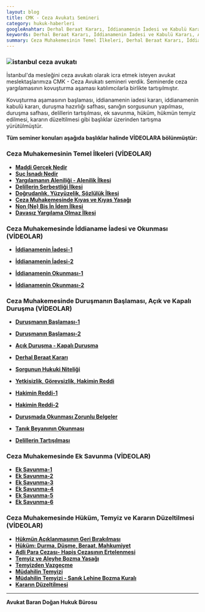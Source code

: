 ```yaml
---
layout: blog
title: CMK - Ceza Avukatı Semineri
category: hukuk-haberleri
googleAnahtar: Derhal Beraat Kararı, İddianamenin İadesi ve Kabulü Kararı, Açık-Kapalı Duruşma,  Hakimin Reddi, Ek Savunma, Temyiz ve Kararın Düzeltilmesi, İstanbul Ceza Avukatı
keywords: Derhal Beraat Kararı, İddianamenin İadesi ve Kabulü Kararı, Açık-Kapalı Duruşma,  Hakimin Reddi, Ek Savunma, Temyiz ve Kararın Düzeltilmesi, İstanbul Ceza Avukatı
summary: Ceza Muhakemesinin Temel İlkeleri, Derhal Beraat Kararı, İddianamenin İadesi ve Kabulü Kararı, Açık-Kapalı Duruşma, Hakimin Reddi, Delillerin Tartışılması, Ek Savunma, Temyiz ve Kararın Düzeltilmesi, İstanbul Ceza Avukatı Semineri
---
```



### ![istanbul ceza avukatı](https://camo.githubusercontent.com/f24abcba8f58bb01aef0b92787e06b188fde43a5/687474703a2f2f692e68697a6c69726573696d2e636f6d2f704244455a6e2e6a7067 "Ceza Avukatı")

İstanbul'da mesleğini ceza avukatı olarak icra etmek isteyen avukat meslektaşlarımıza CMK - Ceza Avukatı semineri verdik. Seminerde ceza yargılamasının kovuşturma aşaması katılımcılarla birlikte tartışılmıştır.

Kovuşturma aşamasının başlaması, iddianamenin iadesi kararı, iddianamenin kabulü kararı, duruşma hazırlığı safhası, sanığın sorgusunun yapılması, duruşma safhası, delillerin tartışılması, ek savunma, hüküm, hükmün temyiz edilmesi, kararın düzeltilmesi gibi başlıklar üzerinden tartışma yürütülmüştür.

**Tüm seminer konuları  aşağıda başlıklar halinde VİDEOLARA bölünmüştür:**

### Ceza Muhakemesinin Temel İlkeleri (VİDEOLAR)

* [**Maddi Gerçek Nedir**](https://www.youtube.com/watch?v=4E7vF4TsPos "Ceza Avukatı")
* [**Suç İsnadı Nedir**](https://www.youtube.com/watch?v=eNoIVdE_SlA "Ceza Avukatı")
* [**Yargılamanın Aleniliği - Alenilik İlkesi**](https://www.youtube.com/watch?v=HpYL6kmtNjE "Ceza Avukatı")
* [**Delillerin Serbestliği İlkesi**](https://www.youtube.com/watch?v=OzusaYwVjDA "Ceza Avukatı")
* [**Doğrudanlık, Yüzyüzelik, Sözlülük İlkesi**](https://www.youtube.com/watch?v=RkuZsQcz4Qo "Ceza Avukatı")
* [**Ceza Muhakemesinde Kıyas ve Kıyas Yasağı**](https://www.youtube.com/watch?v=thjaQ8YkdAM "Ceza Avukatı")
* [**Non (Ne) Bis İn İdem İlkesi**](https://www.youtube.com/watch?v=r7y-L-psh3k "Ceza Avukatı")
* [**Davasız Yargılama Olmaz İlkesi**](https://youtu.be/wykDbNDYYR4 "Ceza Avukatı")


### Ceza Muhakemesinde İddianame İadesi ve  Okunması (VİDEOLAR)

* [**İddianamenin İadesi-1**](https://www.youtube.com/watch?v=OvGIBhmVYzo "Ceza Avukatı")
* [**İddianamenin İadesi-2**](https://www.youtube.com/watch?v=355XtNWIONY "Ceza Avukatı")

* [**İddianamenin Okunması-1**](https://www.youtube.com/watch?v=QuZ1Qkczx7Y "Ceza Avukatı")
* [**İddianamenin Okunması-2**](https://www.youtube.com/watch?v=8_zkzm28cpA "Ceza Avukatı")

### Ceza Muhakemesinde Duruşmanın Başlaması, Açık ve Kapalı Duruşma (VİDEOLAR)

* [**Duruşmanın Başlaması-1**](https://www.youtube.com/watch?v=uCijJdDa45U "Ceza Avukatı")
* [**Duruşmanın Başlaması-2**](https://www.youtube.com/watch?v=tnWrKgLMbtM "Ceza Avukatı")

 
* [**Açık Duruşma - Kapalı Duruşma**](https://www.youtube.com/watch?v=blFgCVrsxEM "Ceza Avukatı")
* [**Derhal Beraat Kararı**](https://www.youtube.com/watch?v=6kDYXp7Yds8 "Ceza Avukatı")
* [**Sorgunun Hukuki Niteliği**](https://www.youtube.com/watch?v=enLj_seIylc "Ceza Avukatı")
 
* [**Yetkisizlik, Görevsizlik, Hakimin Reddi**](https://www.youtube.com/watch?v=jAEE4cPLBTU "Ceza Avukatı")
* [**Hakimin Reddi-1**](https://www.youtube.com/watch?v=r2UP3_Xhr0c "Ceza Avukatı")
* [**Hakimin Reddi-2**](https://www.youtube.com/watch?v=xRtVHIkHq_o "Ceza Avukatı")

*  [**Duruşmada Okunması Zorunlu Belgeler**](https://www.youtube.com/watch?v=I0knp0jB57U "Ceza Avukatı")
*  [**Tanık Beyanının Okunması**](https://www.youtube.com/watch?v=AE46H1IZ_Og "Ceza Avukatı")
*  [**Delillerin Tartışılması**](https://www.youtube.com/watch?v=ohPEgnvb3d0 "Ceza Avukatı")

### Ceza Muhakemesinde Ek Savunma (VİDEOLAR)


* [**Ek Savunma-1**](https://www.youtube.com/watch?v=SunOiAF3TCw "Ceza Avukatı") 
* [**Ek Savunma-2**](https://youtu.be/hg0wzQrgTZQ "Ceza Avukatı")  
* [**Ek Savunma-3**]( https://www.youtube.com/watch?v=UW4D_SODeXQ "Ceza Avukatı")
* [**Ek Savunma-4**](https://www.youtube.com/watch?v=Ob2WZcSbF0M "Ceza Avukatı")
* [**Ek Savunma-5**](https://www.youtube.com/watch?v=a6-rv-ZajqI "Ceza Avukatı")
* [**Ek Savunma-6**](https://www.youtube.com/watch?v=wtAoTCuPNvw "Ceza Avukatı")

### Ceza Muhakemesinde Hüküm, Temyiz ve Kararın Düzeltilmesi (VİDEOLAR)

* [**Hükmün Açıklanmasının Geri Bırakılması**](https://www.youtube.com/watch?v=2ThrVIYSpvM "Ceza Avukatı")
* [**Hüküm: Durma, Düşme, Beraat, Mahkumiyet**](https://www.youtube.com/watch?v=UZ9JgOybirM "Ceza Avukatı")
* [**Adli Para Cezası- Hapis Cezasının Ertelenmesi**](https://www.youtube.com/watch?v=IOJ8ltlrHm4 "Ceza Avukatı")
* [**Temyiz ve Aleyhe Bozma Yasağı**](https://www.youtube.com/watch?v=Z_T5KIFvzOg "Ceza Avukatı")
* [**Temyizden Vazgeçme**](https://www.youtube.com/watch?v=7VgciFQ98CM "Ceza Avukatı")
* [**Müdahilin Temyizi**](https://www.youtube.com/watch?v=UgUw2o478Wc "Ceza Avukatı")
* [**Müdahilin Temyizi - Sanık Lehine Bozma Kuralı**](https://www.youtube.com/watch?v=hYjRd51NL6k "Ceza Avukatı")
* [**Kararın Düzeltilmesi**](https://youtu.be/wdyQq7rEPss "Ceza Avukatı")

______________________________________________________________________________________________________________________________________

**Avukat Baran Doğan Hukuk Bürosu**




